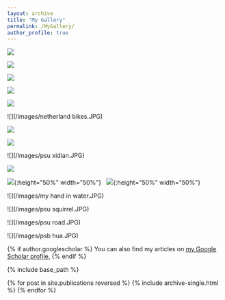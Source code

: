 ```yaml
---
layout: archive
title: "My Gallery"
permalink: /MyGallery/
author_profile: true
---
```


![](/images/atlantic.JPG) 

![](/images/Ontarioboys.JPG) 

![](/images/ontarioboys2.JPG) 

![](/images/emodao.JPG)

![](/images/tangrenjie.JPG)

![](/images/netherland bikes.JPG)

![](/images/netherland2.JPG)

![](/images/netherland.JPG)

![](/images/psu xidian.JPG)

![](/images/star.JPG)

![](/images/monk.JPG){:height="50%" width="50%"} &nbsp; ![](/images/chengdu3.JPG){:height="50%" width="50%"}

![](/images/my hand in water.JPG)

![](/images/psu squirrel.JPG)

![](/images/psu road.JPG)

![](/images/psb hua.JPG)


{% if author.googlescholar %}
  You can also find my articles on <u><a href="{{author.googlescholar}}">my Google Scholar profile</a>.</u>
{% endif %}

{% include base_path %}

{% for post in site.publications reversed %}
  {% include archive-single.html %}
{% endfor %}
